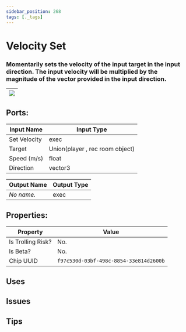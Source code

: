 ```yaml
---
sidebar_position: 268
tags: [._tags]
---
```


# Velocity Set


### Momentarily sets the velocity of the input target in the input direction. The input velocity will be multiplied by the magnitude of the vector provided in the input direction.

| ![](https://images-ext-2.discordapp.net/external/MPmIaQzlEPmgGWlgi-WxBBXt0Bjv_zWPkg1y1f_sy3s/https/www.recroomcircuits.com/image/circuit/absolute-value?width=206&height=108) |
|-----|

## Ports:

| Input Name | Input Type |
|-----------|-----------|
| Set Velocity | exec |
| Target | Union(player , rec room object) |
| Speed (m/s) | float |
| Direction | vector3 |

| Output Name | Output Type |
|-----------|-----------|
| *No name.* | exec |

## Properties:

| Property  | Value |
|-------------------|-----------|
| Is Trolling Risk? | No. |
| Is Beta? | No. |
| Chip UUID | `f97c530d-03bf-498c-8854-33e814d2600b` |

## Uses

## Issues

## Tips